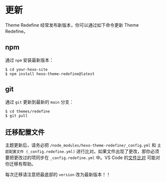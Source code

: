 # 更新

Theme Redefine 经常发布新版本，你可以通过如下命令更新 Theme Redefine。

## npm

通过 `npm` 安装最新版本：

```shell
$ cd your-hexo-site
$ npm install hexo-theme-redefine@latest
```

## git

通过 `git` 更新到最新的 `main` 分支：

```shell
$ cd themes/redefine
$ git pull
```

## 迁移配置文件

主题更新后，请务必把  `/node_modules/hexo-theme-redefine/_config.yml`  和 `主题配置文件 (_config.redefine.yml)` 进行比对。如果文件出现了更改，那你必须要把更改过的项同步在 `_config.redefine.yml` 中。VS Code 的[文件比对](/docs/advanced/vs-code-compare) 可能对你迁移有帮助。

每次迁移请注意把最底部的 `version` 改为最新版本！！

